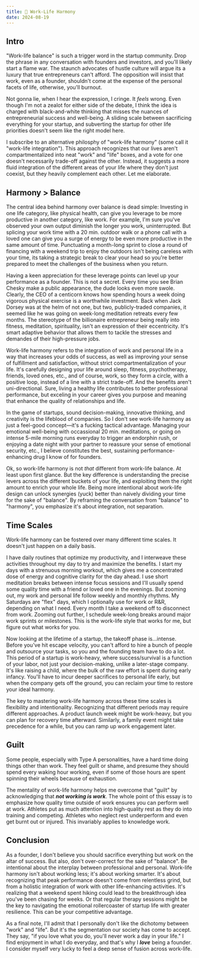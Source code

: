 ```yaml
---
title: 🔄 Work-Life Harmony
date: 2024-08-19
---
```


## Intro

"Work-life balance" is such a trigger word in the startup community. Drop the phrase in any conversation with founders and investors, and you'll likely start a flame war. The staunch advocates of hustle culture will argue its a luxury that true entrepreneurs can't afford. The opposition will insist that work, even as a founder, shouldn't come at the expense of the personal facets of life, otherwise, you'll burnout.  

Not gonna lie, when I hear the expression, I cringe. It *feels* wrong. Even though I'm not a zealot for either side of the debate, I think the idea is charged with black-and-white thinking that misses the nuances of entrepreneurial success and well-being. A sliding scale between sacrificing everything for your startup, and subverting the startup for other life priorities doesn't seem like the right model here.

I subscribe to an alternative philosphy of "work-life harmony" (some call it "work-life integration"). This approach recognizes that our lives aren't compartmentalized into neat "work" and "life" boxes, and a vote for one doesn't necessarily trade-off against the other. Instead, it suggests a more fluid integration of the different areas of your life where they don't just coexist, but they heavily complement each other. Let me elaborate.

## Harmony > Balance

The central idea behind harmony over balance is dead simple: Investing in one life category, like physical health, can give you leverage to be more productive in another category, like work. For example, I'm sure you've observed your own output diminish the longer you work, uninterrupted. But splicing your work time with a 20 min. outdoor walk or a phone call with a loved one can give you a surge of energy to be even more productive in the same amount of time. Punctuating a month-long sprint to close a round of financing with a weekend trip to enjoy the outdoors isn't being careless with your time, its taking a strategic break to clear your head so you're better prepared to meet the challenges of the business when you return.

Having a keen appreciation for these leverage points can level up your performance as a founder. This is not a secret. Every time you see Brian Chesky make a public appearance, the dude looks even more swole. Clearly, the CEO of a centicorn knows how spending hours a week doing vigorous physical exercise is a worthwhile investment. Back when Jack Dorsey was at the helm of not one, but two, publicly-traded companies, it seemed like he was going on week-long meditation retreats every few months. The stereotype of the billionaire entrepreneur being really into fitness, meditation, spirituality, isn't an expression of their eccentricity. It's smart adaptive behavior that allows them to tackle the stresses and demandes of their high-pressure jobs.

Work-life harmony refers to the integration of work and personal life in a way that increases your odds of success, as well as improving your sense of fulfillment and satisfaction, without strict compartmentalization of your life. It's carefully designing your life around sleep, fitness, psychotherapy, friends, loved ones, etc., and of course, work, so they form a circle, with a positive loop, instead of a line with a strict trade-off. And the benefits aren't uni-directional. Sure, living a healthy life contributes to better professional performance, but exceling in your career gives you purpose and meaning that enhance the quality of relationships and life.

In the game of startups, sound decision-making, innovative thinking, and creativity is the lifeblood of companies. So I don't see work-life harmony as just a feel-good concept—it's a fucking tactical advantage. Managing your emotional well-being with occassional 20 min. meditations, or going on intense 5-mile morning runs everyday to trigger an endorphin rush, or enjoying a date night with your partner to reassure your sense of emotional security, etc., I believe constitutes the best, sustaining performance-enhancing drug I know of for founders.

Ok, so work-life harmony is not *that* different from work-life balance. At least upon first glance. But the key difference is understanding the precise levers across the different buckets of your life, and exploiting them the right amount to enrich your whole life. Being more intentional about work-life design can unlock synergies (yuck) better than naively dividing your time for the sake of "balance". By reframing the conversation from "balance" to "harmony", you emphasize it's about integration, not separation.

## Time Scales

Work-life harmony can be fostered over many different time scales. It doesn't just happen on a daily basis.

I have daily routines that optimize my productivity, and I interweave these activities throughout my day to try and maximize the benefits. I start my days with a strenuous morning workout, which gives me a concentrated dose of energy and cognitive clarity for the day ahead. I use short meditation breaks between intense focus sessions and I'll usually spend some quality time with a friend or loved one in the evenings. But zooming out, my work and personal life follow weekly and monthly rhythms. My Saturdays are "flex" days, which I optionally use for work or R&R, depending on what I need. Every month I take a weekend off to disconnect from work. Zooming out further, I schedule week-long breaks around major work sprints or milestones. This is the work-life style that works for me, but figure out what works for you.

Now looking at the lifetime of a startup, the takeoff phase is...intense. Before you've hit escape velocity, you can't afford to hire a bunch of people and outsource your tasks, so you and the founding team have to do a lot. This period of a startup is work-heavy, where success/survival is a function of your labor, not just your decision-making, unlike a later-stage company. It's like raising a child, where the bulk of the raw effort is spent during early infancy. You'll have to incur deeper sacrifices to personal life early, but when the company gets off the ground, you can reclaim your time to restore your ideal harmony.

The key to mastering work-life harmony across these time scales is flexibility and intentionality. Recognizing that different periods may require different approaches. A product launch week might be work-heavy, but you can plan for recovery time afterward. Similarly, a family event might take precedence for a while, but you can ramp up work engagement later.

## Guilt

Some people, especially with Type A personalities, have a hard time doing things other than work. They feel guilt or shame, and presume they should spend every waking hour working, even if some of those hours are spent spinning their wheels because of exhaustion.

The mentality of work-life harmony helps me overcome that "guilt" by acknowledging that ***not working is work***. The whole point of this essay is to emphasize how quality time outside of work ensures you can perform well at work. Athletes put as much attention into high-quality rest as they do into training and competing. Athletes who neglect rest underperform and even get burnt out or injured. This invariably applies to knowledge work.

## Conclusion

As a founder, I don't believe you should sacrifice everything but work on the altar of success. But also, don't over-correct for the sake of "balance". Be intentional about the interplay between professional and personal. Work-life harmony isn't about working less; it's about working smarter. It's about recognizing that peak performance doesn't come from relentless grind, but from a holistic integration of work with other life-enhancing activities. It's realizing that a weekend spent hiking could lead to the breakthrough idea you've been chasing for weeks. Or that regular therapy sessions might be the key to navigating the emotional rollercoaster of startup life with greater resilience. This can be your competitive advantage.

As a final note, I'll admit that I personally don't like the dichotomy between "work" and "life". But it's the segmentation our society has come to accept. They say, "if you love what you do, you'll never work a day in your life." I find enjoyment in what I do everyday, and that's why I ***love*** being a founder. I consider myself very lucky to feel a deep sense of fusion across work-life.
